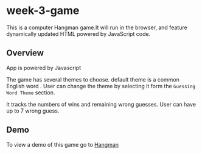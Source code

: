 # week-3-game

This is a computer Hangman game.It will run in the browser, and feature dynamically updated HTML powered by JavaScript code.

## Overview

App is powered by Javascript

The game has several themes to choose. default theme is a common English word . User can change the theme by selecting it form the `Guessing Word Theme` section.

It tracks the numbers of wins and remaining wrong guesses. User can have up to 7 wrong guess.


## Demo

To view a demo of this game go to [Hangman](https://milucf.github.io/week-3-game)

